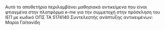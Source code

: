 Αυτό το αποθετήρια περιλαμβάνει μαθησιακά αντικείμενα που είναι φτιαγμένα στην πλατφόρμα e-me για την συμμετοχή στην πρόσκληση του ΙΕΠ με κωδικό ΟΠΣ ΤΑ 5174140
Συντελεστής ανάπτυξης αντικειμένων: Μαρία Γαϊτανίδη
